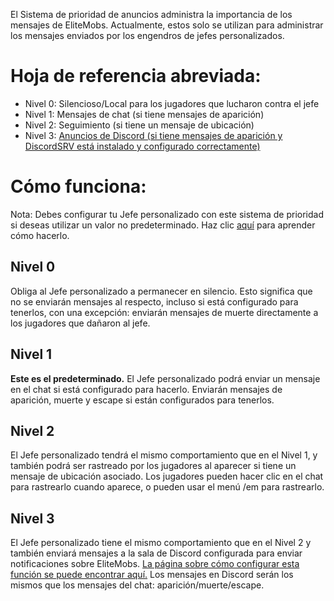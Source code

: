 El Sistema de prioridad de anuncios administra la importancia de los mensajes de EliteMobs. Actualmente, estos solo se utilizan para administrar los mensajes enviados por los engendros de jefes personalizados.

# Hoja de referencia abreviada:

*   Nivel 0: Silencioso/Local para los jugadores que lucharon contra el jefe
*   Nivel 1: Mensajes de chat (si tiene mensajes de aparición)
*   Nivel 2: Seguimiento (si tiene un mensaje de ubicación)
*   Nivel 3: [Anuncios de Discord (si tiene mensajes de aparición y DiscordSRV está instalado y configurado correctamente)]($language$/elitemobs/discordsrv.md)

# Cómo funciona:

Nota: Debes configurar tu Jefe personalizado con este sistema de prioridad si deseas utilizar un valor no predeterminado. Haz clic [aquí]($language$/elitemobs/creating_bosses.md&section=announcementpriority) para aprender cómo hacerlo.

## Nivel 0

Obliga al Jefe personalizado a permanecer en silencio. Esto significa que no se enviarán mensajes al respecto, incluso si está configurado para tenerlos, con una excepción: enviarán mensajes de muerte directamente a los jugadores que dañaron al jefe.

## Nivel 1

**Este es el predeterminado.** El Jefe personalizado podrá enviar un mensaje en el chat si está configurado para hacerlo. Enviarán mensajes de aparición, muerte y escape si están configurados para tenerlos.

## Nivel 2

El Jefe personalizado tendrá el mismo comportamiento que en el Nivel 1, y también podrá ser rastreado por los jugadores al aparecer si tiene un mensaje de ubicación asociado. Los jugadores pueden hacer clic en el chat para rastrearlo cuando aparece, o pueden usar el menú /em para rastrearlo.

## Nivel 3

El Jefe personalizado tiene el mismo comportamiento que en el Nivel 2 y también enviará mensajes a la sala de Discord configurada para enviar notificaciones sobre EliteMobs. [La página sobre cómo configurar esta función se puede encontrar aquí.]($language$/elitemobs/discordsrv.md) Los mensajes en Discord serán los mismos que los mensajes del chat: aparición/muerte/escape. 
